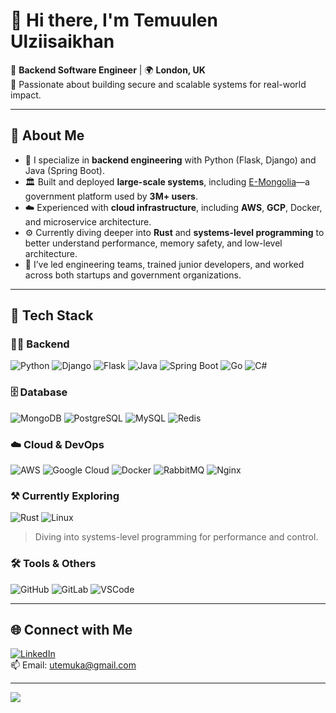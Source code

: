# 👋 Hi there, I'm Temuulen Ulziisaikhan

🎯 **Backend Software Engineer** | 🌍 **London, UK**  
💬 Passionate about building secure and scalable systems for real-world impact.

---

## 🚀 About Me

- 🧠 I specialize in **backend engineering** with Python (Flask, Django) and Java (Spring Boot).
- 🏛️ Built and deployed **large-scale systems**, including [E-Mongolia](https://e-mongolia.mn/)—a government platform used by **3M+ users**.
- ☁️ Experienced with **cloud infrastructure**, including **AWS**, **GCP**, Docker, and microservice architecture.
- ⚙️ Currently diving deeper into **Rust** and **systems-level programming** to better understand performance, memory safety, and low-level architecture.
- 🤝 I’ve led engineering teams, trained junior developers, and worked across both startups and government organizations.

---

## 💼 Tech Stack

### 👨‍💻 Backend
![Python](https://img.shields.io/badge/python-%233776AB.svg?style=for-the-badge&logo=python&logoColor=white)
![Django](https://img.shields.io/badge/django-%23092E20.svg?style=for-the-badge&logo=django&logoColor=white)
![Flask](https://img.shields.io/badge/flask-%23000.svg?style=for-the-badge&logo=flask&logoColor=white)
![Java](https://img.shields.io/badge/java-%23ED8B00.svg?style=for-the-badge&logo=openjdk&logoColor=white)
![Spring Boot](https://img.shields.io/badge/springboot-%236DB33F.svg?style=for-the-badge&logo=springboot&logoColor=white)
![Go](https://img.shields.io/badge/go-%2300ADD8.svg?style=for-the-badge&logo=go&logoColor=white)
![C#](https://img.shields.io/badge/c%23-%23239120.svg?style=for-the-badge&logo=csharp&logoColor=white)

### 🗄️ Database
![MongoDB](https://img.shields.io/badge/MongoDB-%234ea94b.svg?style=for-the-badge&logo=mongodb&logoColor=white)
![PostgreSQL](https://img.shields.io/badge/PostgreSQL-%23336791.svg?style=for-the-badge&logo=postgresql&logoColor=white)
![MySQL](https://img.shields.io/badge/mysql-4479A1.svg?style=for-the-badge&logo=mysql&logoColor=white)
![Redis](https://img.shields.io/badge/redis-%23DD0031.svg?style=for-the-badge&logo=redis&logoColor=white)

### ☁️ Cloud & DevOps
![AWS](https://img.shields.io/badge/AWS-%23FF9900.svg?style=for-the-badge&logo=amazon-aws&logoColor=white)
![Google Cloud](https://img.shields.io/badge/GoogleCloud-%234285F4.svg?style=for-the-badge&logo=google-cloud&logoColor=white)
![Docker](https://img.shields.io/badge/docker-%230db7ed.svg?style=for-the-badge&logo=docker&logoColor=white)
![RabbitMQ](https://img.shields.io/badge/rabbitmq-FF6600?style=for-the-badge&logo=rabbitmq&logoColor=white)
![Nginx](https://img.shields.io/badge/nginx-%23009639.svg?style=for-the-badge&logo=nginx&logoColor=white)

### ⚒️ Currently Exploring
![Rust](https://img.shields.io/badge/rust-%23000000.svg?style=for-the-badge&logo=rust&logoColor=white)
![Linux](https://img.shields.io/badge/linux-%23000.svg?style=for-the-badge&logo=linux&logoColor=white)
> Diving into systems-level programming for performance and control.

### 🛠 Tools & Others
![GitHub](https://img.shields.io/badge/github-%23121011.svg?style=for-the-badge&logo=github&logoColor=white)
![GitLab](https://img.shields.io/badge/gitlab-%23181717.svg?style=for-the-badge&logo=gitlab&logoColor=white)
![VSCode](https://img.shields.io/badge/VSCode-%23007ACC.svg?style=for-the-badge&logo=visual-studio-code&logoColor=white)

---

## 🌐 Connect with Me

[![LinkedIn](https://img.shields.io/badge/LinkedIn-%230077B5.svg?style=for-the-badge&logo=linkedin&logoColor=white)](https://linkedin.com/in/temuulenulziisaikhan)  
📫 Email: utemuka@gmail.com  

---

[![](https://visitcount.itsvg.in/api?id=temctl&icon=0&color=6)](https://visitcount.itsvg.in)

<!-- Inspired by GPRM (https://gprm.itsvg.in) -->
